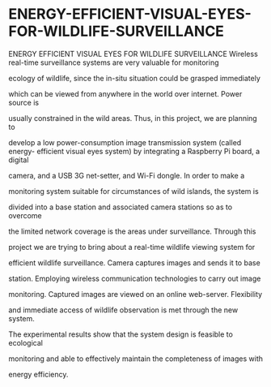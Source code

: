 ENERGY-EFFICIENT-VISUAL-EYES-FOR-WILDLIFE-SURVEILLANCE
======================================================

ENERGY EFFICIENT VISUAL EYES FOR WILDLIFE SURVEILLANCE
Wireless real-time surveillance systems are very valuable for monitoring

ecology of wildlife, since the in-situ situation could be grasped immediately

which can be viewed from anywhere in the world over internet. Power source is 

usually constrained in the wild areas. Thus, in this project, we are planning to 

develop a low power-consumption image transmission system (called energy-
efficient visual eyes system) by integrating a Raspberry Pi board, a digital 

camera, and a USB 3G net-setter, and Wi-Fi dongle. In order to make a 

monitoring system suitable for circumstances of wild islands, the system is 

divided into a base station and associated camera stations so as to overcome 

the limited network coverage is the areas under surveillance. Through this 

project we are trying to bring about a real-time wildlife viewing system for 

efficient wildlife surveillance. Camera captures images and sends it to base 

station. Employing wireless communication technologies to carry out image 

monitoring. Captured images are viewed on an online web-server. Flexibility 

and immediate access of wildlife observation is met through the new system. 

The experimental results show that the system design is feasible to ecological 

monitoring and able to effectively maintain the completeness of images with 

energy efficiency.
